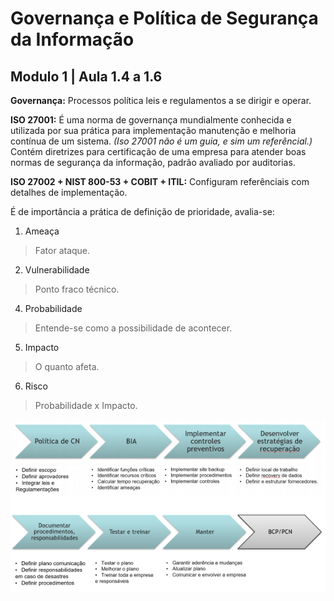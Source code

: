 # Governança e Política de Segurança da Informação
## Modulo 1 | Aula 1.4 a 1.6

__Governança:__ Processos política leis e regulamentos a se dirigir e operar.

__ISO 27001:__ É uma norma de governança mundialmente conhecida e utilizada por sua prática para implementação manutenção e melhoria contínua de um sistema.
 _(Iso 27001 não é um guia, e sim um referêncial.)_
Contém diretrizes para certificação de uma empresa para atender boas normas de segurança da informação, padrão avaliado por auditorias.

__ISO 27002 + NIST 800-53 + COBIT + ITIL:__ Configuram referênciais com detalhes de implementação.

É de importância a prática de definição de prioridade, avalia-se:
  
  1. Ameaça 
  > Fator ataque. 
  2. Vulnerabilidade
  > Ponto fraco técnico.
  4. Probabilidade
  > Entende-se como a possibilidade de acontecer.
  5. Impacto
  > O quanto afeta.
  6. Risco
  > Probabilidade x Impacto.
  
![Politicas](https://github.com/3rdglaz/study/blob/main/InfoSec/allinone.png)
